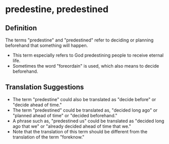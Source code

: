 # predestine, predestined

## Definition

The terms "predestine" and "predestined" refer to deciding or planning beforehand that something will happen.

* This term especially refers to God predestining people to receive eternal life.
* Sometimes the word "foreordain" is used, which also means to decide beforehand.


## Translation Suggestions



* The term "predestine" could also be translated as "decide before" or "decide ahead of time."
* The term "predestined" could be translated as, "decided long ago" or "planned ahead of time" or "decided beforehand."
* A phrase such as, "predestined us" could be translated as "decided long ago that we" or "already decided ahead of time that we."
* Note that the translation of this term should be different from the translation of the term "foreknow."